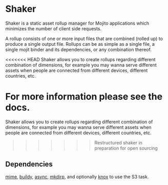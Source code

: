 # Shaker

Shaker is a static asset rollup manager for Mojito applications which minimizes the number of client side requests. 

A rollup consists of one or more input files that are combined (rolled up) to produce a single output file. Rollups can be as simple as a single file, a single mojit binder and its dependencies, or any combination thereof.

<<<<<<< HEAD
Shaker allows you to create rollups regarding different combination of dimensions, for example you may wanna serve different assets when people are connected from different devices, different countries, etc.

For more information please see the docs.
=======
Shaker allows you to create rollups regarding different combination of dimensions, for example you may wanna serve different assets when people are connected from different devices, different countries, etc. 
>>>>>>> Restructured shaker in preparation for open sourcing

## Dependencies

[mime](https://github.com/bentomas/node-mime), [buildy](https://github.com/mosen/buildy), [async](https://github.com/caolan/async), [mkdirp](https://github.com/substack/node-mkdirp), and optionally [knox](https://github.com/LearnBoost/knox) to use the S3 task.